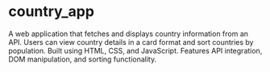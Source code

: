 # country_app
A web application that fetches and displays country information from an API. Users can view country details in a card format and sort countries by population. Built using HTML, CSS, and JavaScript. Features API integration, DOM manipulation, and sorting functionality.
